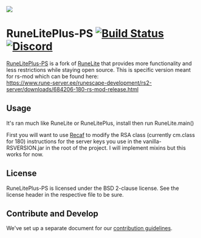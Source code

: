 ![](https://i.imgur.com/OVRdQBz.png)



# RuneLitePlus-PS [![Build Status](https://travis-ci.org/runelite-extended/runelite.svg?branch=master)](https://travis-ci.org/runelite-extended/runelite) [![Discord](https://img.shields.io/discord/373382904769675265.svg)](https://discord.gg/HN5gf3m)

[RuneLitePlus-PS](https://runelitepl.us)  is a fork of [RuneLite](https://github.com/runelite/runelite) that provides more functionality and less restrictions while staying open source. This is specific version meant for rs-mod which can be found here:  
https://www.rune-server.ee/runescape-development/rs2-server/downloads/684206-180-rs-mod-release.html

## Usage

It's ran much like RuneLite or RuneLitePlus, install then run RuneLite.main()  

First you will want to use [Recaf](https://github.com/Col-E/Recaf/releases) to modify the RSA class (currently cm.class for 180) <clinit> instructions for the server keys you use in the vanilla-RSVERSION.jar in the root of the project. I will implement mixins but this works for now. 

## License

RuneLitePlus-PS is licensed under the BSD 2-clause license. See the license header in the respective file to be sure.

## Contribute and Develop

We've set up a separate document for our [contribution guidelines](https://github.com/runelite-extended/runelite/blob/master/.github/CONTRIBUTING.md).
